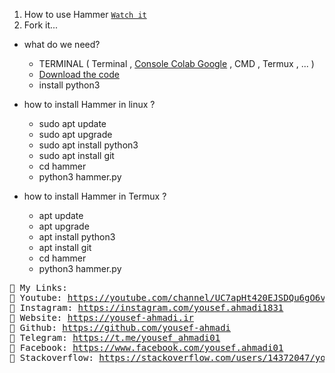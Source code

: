 1. How to use Hammer [`Watch it`](http://www.youtube.com/watch?v=HVbRUhX2EPo) 
2. Fork it...

- what do we need?
  - TERMINAL ( Terminal , <a href="https://console.cloud.google.com">Console Colab Google</a> , CMD , Termux , ... )
  - <a href="https://github.com/yousef-ahmadi/hammer">Download the code</a>
  - install python3


- how to install Hammer in linux ?
  - sudo apt update
  - sudo apt upgrade
  - sudo apt install python3
  - sudo apt install git
  - cd hammer
  - python3 hammer.py

- how to install Hammer in Termux ?
  - apt update
  - apt upgrade
  - apt install python3
  - apt install git
  - cd hammer
  - python3 hammer.py


<pre>
📌 My Links:
🔹 Youtube: <a href="https://www.youtube.com/channel/UC7apHt420EJSDQu6gO6vvEw">https://youtube.com/channel/UC7apHt420EJSDQu6gO6vvEw</a>
🔹 Instagram: <a href="https://instagram.com/yousef.ahmadi1831">https://instagram.com/yousef.ahmadi1831</a>
🔹 Website: <a href="https://yousef-ahmadi.ir">https://yousef-ahmadi.ir</a>
🔹 Github: <a href="https://github.com/yousef-ahmadi">https://github.com/yousef-ahmadi</a>
🔸 Telegram: <a href="https://t.me/yousef_ahmadi01">https://t.me/yousef_ahmadi01</a>
🔸 Facebook: <a href="https://www.facebook.com/yousef.ahmadi01">https://www.facebook.com/yousef.ahmadi01</a>
🔸 Stackoverflow: <a href="https://stackoverflow.com/users/14372047/yousef-ahmadi">https://stackoverflow.com/users/14372047/yousef-ahmadi</a>
</pre>
